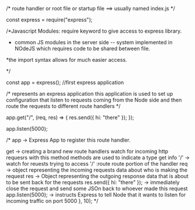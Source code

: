 /* route handler or root file or startup file
==> usually named index.js
*/

const express = require("express");

/*Javascript Modules:
require keyword to give access to express library.

* common JS modules in the server side -- system implemented in NOdeJS which requires
code to be shared between file.

*the import syntax allows for much easier access.

*/

const app = express(); //first express application

/* represents an express application
this application is used to set up configuration that
 listen to requests coming from the Node side and then route
 the requests to different route handlers */

app.get("/", (req, res) => {
  res.send({ hi: "there" });
});

app.listen(5000);

/*
app -> Express App to register this route handler.

get -> creating a brand new route handlers
      watch for incoming http requesrs with this method
      methods are used to indicate a type
      get info
'/' -> watch for reuests trying to access '/' :route
      route portion of the handler
req -> object representing the incoming requests
      data about who is making the request
res -> Object representing the outgoing response
      data that is about to be sent back for the requests
res.send({ hi: "there" }); -> immediately close the request
                            and send some JSOn back to whoever
                            made this request
app.listen(5000); -> instructs Express to tell Node that it 
                    wants to listen for incoming traffic on port 5000
}, 10);
*/
